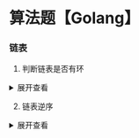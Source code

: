 # 算法题【Golang】

### 链表

1. 判断链表是否有环

<details>
<summary>展开查看</summary>
<pre>
<code>
解法一：链表拆分思路
func hasCycle( head *ListNode ) bool {
 // 拆分法
 p := head
 for p != nil {
     aft := p.Next
     if aft == head {
         return true
     }
     p.Next = head
     p = aft
 }
 return false
}
解法二：快慢指针思路
func hasCycle( head *ListNode ) bool {
    // 快慢指针
    if head == nil {
        return false
    }fast := head
    slow := head
    for fast != nil && fast.Next != nil {
        fast = fast.Next.Next
        slow = slow.Next
        if fast == slow {
            return true
        }
    }
    return false
}
</code>
</pre>
</details>

2. 链表逆序

<details>
<summary>展开查看</summary>
<pre>
<code>
func mergeTwoLists(l1 *ListNode, l2 *ListNode) *ListNode {
    var ret = &ListNode{}
    p := ret
    for l1 != nil && l2!=nil {
        if l1.Val < l2.Val {
            p.Next = l1
            l1 = l1.Next
        } else {
            p.Next = l2
            l2 = l2.Next
        }
        p = p.Next
    }
    if l1 == nil {
        p.Next = l2
    } else {
        p.Next = l1
    }
    return ret.Next
}
// 递归
func mergeTwoLists(l1 *ListNode, l2 *ListNode) *ListNode {
    if l1 == nil && l2 == nil {
        return nil
    } else if l1 == nil && l2 != nil {
        return l2
    } else if l1 != nil && l2 == nil {
        return l1
    }
    if l2.Val < l1.Val {
        l1, l2 = l2, l1
    }
    l1.Next = mergeTwoLists(l1.Next, l2)
    return l1
}
</code>
</pre>
</details>





